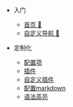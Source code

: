 <!-- _navbar.md -->

* 入门
    * [首页 🌂](/)
    * [自定义导航 🐳](/custom-navbar)

* 定制化
    * [配置项](/configuration.md)
    * [插件](plugins)
    * [自定义插件](/write-a-plugin.md)
    * [配置markdown](/markdown.md)
    * [语法高亮](/language-highlight.md)
